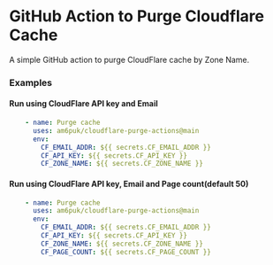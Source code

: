 # GitHub Action to Purge Cloudflare Cache

A simple GitHub action to purge CloudFlare cache by Zone Name. 

### Examples

#### Run using CloudFlare API key and Email
```yaml
    - name: Purge cache
      uses: am6puk/cloudflare-purge-actions@main
      env:
        CF_EMAIL_ADDR: ${{ secrets.CF_EMAIL_ADDR }}
        CF_API_KEY: ${{ secrets.CF_API_KEY }}
        CF_ZONE_NAME: ${{ secrets.CF_ZONE_NAME }}
```

#### Run using CloudFlare API key, Email and Page count(default 50)
```yaml
    - name: Purge cache
      uses: am6puk/cloudflare-purge-actions@main
      env:
        CF_EMAIL_ADDR: ${{ secrets.CF_EMAIL_ADDR }}
        CF_API_KEY: ${{ secrets.CF_API_KEY }}
        CF_ZONE_NAME: ${{ secrets.CF_ZONE_NAME }}
        CF_PAGE_COUNT: ${{ secrets.CF_PAGE_COUNT }}
```